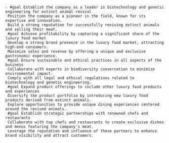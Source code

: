     - #goal Establish the company as a leader in biotechnology and genetic engineering for extinct animal revival
     Position the company as a pioneer in the field, known for its expertise and innovation.
     Build a strong reputation for successfully reviving extinct animals and selling their meat.
     #goal Achieve profitability by capturing a significant share of the luxury food market
     Develop a strong brand presence in the luxury food market, attracting high-end consumers.
     Maximize sales and revenue by offering a unique and exclusive gastronomic experience.
     #goal Ensure sustainable and ethical practices in all aspects of the business
     Collaborate with experts in biodiversity conservation to minimize environmental impact.
     Comply with all legal and ethical regulations related to biotechnology and genetic engineering.
     #goal Expand product offerings to include other luxury food products and experiences
     Diversify the product portfolio by introducing new luxury food products derived from extinct animals.
     Explore opportunities to provide unique dining experiences centered around the revived animals.
     #goal Establish strategic partnerships with renowned chefs and restaurants
     Collaborate with top chefs and restaurants to create exclusive dishes and menus featuring the company's meat.
     Leverage the reputation and influence of these partners to enhance brand visibility and attract customers.

